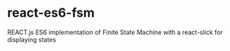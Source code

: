 # react-es6-fsm
REACT.js ES6 implementation of Finite State Machine with a react-slick for displaying states  
